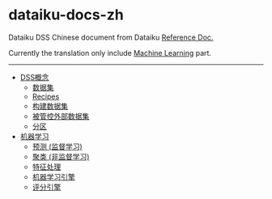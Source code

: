 # dataiku-docs-zh
Dataiku DSS Chinese document from Dataiku [Reference Doc.](https://doc.dataiku.com/dss/latest/)

Currently the translation only include [Machine Learning](docs/Machine-learning.md) part.

***

- [DSS概念](docs/DSS-concepts.md#DSS概念)
  - [数据集](docs/DSS-concepts.md#数据集)
  - [Recipes](docs/DSS-concepts.md#recipes)
  - [构建数据集](docs/DSS-concepts.md#构建数据集)
  - [被管控外部数据集](docs/DSS-concepts.md#被管控外部数据集)
  - [分区](docs/DSS-concepts.md#分区)
- [机器学习](docs/Machine-learning.md#机器学习)
  - [预测 (监督学习)](docs/MachineLearning/Supervised.md)
  - [聚类 (非监督学习)](docs/MachineLearning/Unsupervised.md)
  - [特征处理](docs/MachineLearning/Feature-handling.md)
  - [机器学习引擎](docs/MachineLearning/Engines.md)
  - [评分引擎](docs/MachineLearning/Scoring-engines.md)

